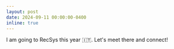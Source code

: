 ```yaml
---
layout: post
date: 2024-09-11 00:00:00-0400
inline: true
---
```


I am going to RecSys this year 🇮🇹. Let's meet there and connect!